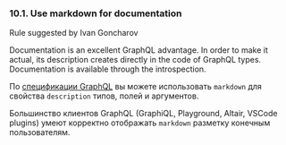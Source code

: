 ### <a name="rule-10.1"></a> 10.1. Use markdown for documentation

Rule suggested by Ivan Goncharov

Documentation is an excellent GraphQL advantage. In order to make it actual, its description creates directly in the code of GraphQL types. Documentation is available through the introspection.

По [спецификации GraphQL](https://graphql.github.io/graphql-spec/draft/#sec-Descriptions) вы можете использовать `markdown` для свойства `description` типов, полей и аргументов.

Большинство клиентов GraphQL (GraphiQL, Playground, Altair, VSCode plugins) умеют корректно отображать `markdown` разметку конечным пользователям.